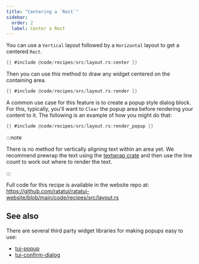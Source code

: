 ```yaml
---
title: "Centering a `Rect`"
sidebar:
  order: 2
  label: Center a Rect
---
```


You can use a `Vertical` layout followed by a `Horizontal` layout to get a centered `Rect`.

```rust title=layout.rs collapse={1-13}
{{ #include @code/recipes/src/layout.rs:center }}
```

Then you can use this method to draw any widget centered on the containing area.

```rust
{{ #include @code/recipes/src/layout.rs:render }}
```

A common use case for this feature is to create a popup style dialog block. For this, typically,
you'll want to `Clear` the popup area before rendering your content to it. The following is an
example of how you might do that:

```rust
{{ #include @code/recipes/src/layout.rs:render_popup }}
```

:::note

There is no method for vertically aligning text within an area yet. We recommend prewrap the text
using the [textwrap crate] and then use the line count to work out where to render the text.

:::

[textwrap crate]: https://crates.io/crates/textwrap

Full code for this recipe is available in the website repo at:
<https://github.com/ratatui/ratatui-website/blob/main/code/recipes/src/layout.rs>

## See also

There are several third party widget libraries for making popups easy to use:

- [tui-popup](https://crates.io/crates/tui-popup)
- [tui-confirm-dialog](https://crates.io/crates/tui-confirm-dialog)

